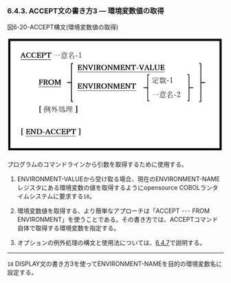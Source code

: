 ### 6.4.3. ACCEPT文の書き方3 ― 環境変数値の取得

図6-20-ACCEPT構文(環境変数値の取得)

![Alt text](Image/6-20.png)

プログラムのコマンドラインから引数を取得するために使用する。

1. ENVIRONMENT-VALUEから受け取る場合、現在のENVIRONMENT-NAMEレジスタにある環境変数の値を取得するようにopensource COBOLランタイムシステムに要求する`18`。

2. 環境変数値を取得する、より簡単なアプローチは「ACCEPT ･･･ FROM ENVIRONMENT」を使うことである。その書き方では、ACCEPTコマンド自体で取得する環境変数を指定する。

3. オプションの例外処理の構文と使用法については、[6.4.7](6-4-7.md)で説明する。

---
`18` DISPLAY文の書き方3を使ってENVIRONMENT-NAMEを目的の環境変数名に設定する。

